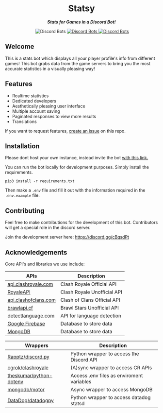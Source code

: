 
<div align="center">
        <h1>Statsy</h1>
        <p><i><b>Stats for Games in a Discord Bot!</b></i></p>
<p>
    <a href="https://discord.gg/cBqsdPt"><img src="https://discordapp.com/api/guilds/444482551139008522/widget.png?style=shield" alt="" /></a>
    <img src="https://discordbots.org/api/widget/lib/347006499677143041.svg?noavatar=true&rightcolor=7289DA" alt="Discord Bots" />
    </a>
    <a href="https://discordbots.org/bot/statsy">
    <img src="https://discordbots.org/api/widget/servers/347006499677143041.svg?noavatar=true&rightcolor=7289DA" alt="Discord Bots" />
    </a>
    <a href="https://discordbots.org/bot/statsy">
    <img src="https://discordbots.org/api/widget/status/347006499677143041.svg?noavatar=true" alt="Discord Bots" />
    </a>
</p>
</div> 

## Welcome
This is a stats bot which displays all your player profile's info from different games! This bot grabs data from the game servers to bring you the most accurate statistics in a visually pleasing way! 

## Features

- Realtime statistics
- Dedicated developers
- Aesthetically pleasing user interface
- Multiple account saving
- Paginated responses to view more results
- Translations

If you want to request features, [create an issue](https://github.com/fourjr/statsy/issues) on this repo.

## Installation

Please dont host your own instance, instead invite the bot [with this link.](https://discordapp.com/oauth2/authorize?client_id=347006499677143041&scope=bot&permissions=314432)

You can run the bot locally for development purposes. Simply install the requirements.

```
pip3 install -r requirements.txt
```
Then make a `.env` file and fill it out with the information required in the `.env.example` file.


## Contributing

Feel free to make contributions for the development of this bot. Contributors will get a special role in the discord server.

Join the development server here: https://discord.gg/cBqsdPt

## Acknowledgements
 
Core API's and libraries we use include:

| APIs                                                 | Description                 |
| ---------------------------------------------------- |---------------------------- |
| [api.clashroyale.com](https://api.clashroyale.com)   | Clash Royale Official API   |
| [RoyaleAPI](https://royaleapi.com/)                  | Clash Royale Unofficial API |
| [api.clashofclans.com](https://api.clashofclans.com) | Clash of Clans Official API |
| [brawlapi.cf](https://brawlapi.cf)                   | Brawl Stars Unofficial API  |
| [detectlanguage.com](https://detectlanguage.com/)    | API for language detection  |
| [Google Firebase](https://firebase.google.com/)      | Database to store data      |
| [MongoDB](https://www.mongodb.com/)                  | Database to store data      |


| Wrappers                                                    | Description                               |
| ----------------------------------------------------------- | ----------------------------------------- |
| [Rapptz/discord.py](https://github.com/Rapptz/discord.py)   | Python wrapper to access the Discord API  |
| [cgrok/clashroyale](https://github.com/cgrok/clashroyale)   | (A)sync wrapper to access CR APIs         |
| [theskumar/python-dotenv](https://github.com/python-dotenv) | Access .env files as enviroment variables |
| [mongodb/motor](https://github.com/mongodb/motor)           | Async wrapper to access MongoDB           |
| [DataDog/datadogpy](https://github.com/DataDog/datadogpy)   | Python wrapper to access datadog statsd   |
